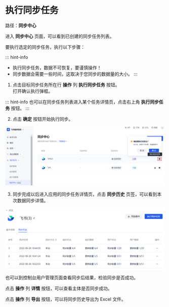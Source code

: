 # 执行同步任务

<LastUpdated/>

路径：**同步中心**

进入 **同步中心** 页面，可以看到已创建的同步任务列表。

要执行选定的同步任务，执行以下步骤：

::: hint-info
* 执行同步任务，数据不可恢复，要谨慎操作！
* 同步数据会需要一些时间，这取决于您同步的数据量的大小。
:::

1. 点击目标同步任务所在行 **操作** 列 **执行同步任务** 按钮。</br>打开确认执行弹框。

::: hint-info
也可以在同步任务列表进入某个任务详情页，点击右上角 **执行同步任务** 按钮。
:::

2. 点击 **确定** 按钮开始执行同步。

<img src='./images/execute-sync-task.png' > 

3. 同步完成以后进入应用的同步任务详情页，点击 **同步历史** 页签，可以看到本次数据同步详情。

<img src='./images/sync-history.png' >

也可以到控制台用户管理页面查看同步后结果，检验同步是否成功。

点击 **操作** 列 **详情** 按钮，可以查看主体是否同步成功。

点击 **操作** 列 **导出** 按钮，可以将同步历史导出为 Excel 文件。
